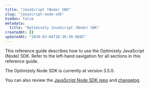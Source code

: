 ```yaml
---
title: "JavaScript (Node) SDK"
slug: "javascript-node-sdk"
hidden: false
metadata: 
  title: "Optimizely JavaScript (Node) SDK"
createdAt: {}
updatedAt: "2020-03-04T18:36:39.968Z"
---
```

This reference guide describes how to use the Optimizely JavaScript (Node) SDK. Refer to the left-hand navigation for all sections in this reference guide.

The Optimizely Node SDK is currently at version 3.5.0.

You can also review the [JavaScript Node SDK repo](https://github.com/optimizely/javascript-sdk/tree/master/packages/optimizely-sdk) and [changelog](https://github.com/optimizely/javascript-sdk/blob/master/packages/optimizely-sdk/CHANGELOG.MD).